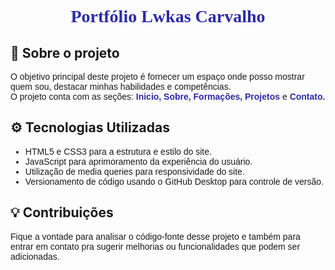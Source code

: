 <h1>Portfólio Lwkas Carvalho</h1>

<h2>📘 Sobre o projeto</h2>

<p>O objetivo principal deste projeto é fornecer um espaço onde posso mostrar quem sou, destacar minhas habilidades e competências. <br>
O projeto conta com as seções: <strong>Inicio, Sobre, Formações, Projetos</strong> e <strong>Contato.</strong></p>

<h2>⚙️ Tecnologias Utilizadas</h2>

<ul>
    <li> HTML5 e CSS3 para a estrutura e estilo do site.</li>
    <li> JavaScript para aprimoramento da experiência do usuário.</li>
    <li> Utilização de media queries para responsividade do site.</li>
    <li> Versionamento de código usando o GitHub Desktop para controle de versão.</li>
</ul>

<h2>💡 Contribuições</h2>

<p>Fique a vontade para analisar o código-fonte desse projeto e também para entrar em contato pra sugerir melhorias ou funcionalidades que podem ser adicionadas.</p>

<style> 

    @import url('https://fonts.googleapis.com/css2?family=Pacifico&family=Saira:wght@300;400;500;600&display=swap');

    @import url('https://fonts.googleapis.com/css2?family=Saira+Stencil+One&display=swap');

    h1 {
        text-align: center;
    }

    strong {
        color: #2D2BA6;
    }

    p,li {
        font-family: 'Saira', sans-serif;
    }

    h1 {
        font-family: 'Saira Stencil One', cursive;
        color: #2D2BA6;
    }    

</style>